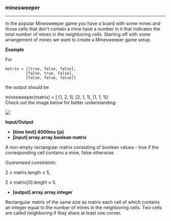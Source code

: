 ### minesweeper
---
In the popular Minesweeper game you have a board with some mines and those cells that don't contain a mine have a number in it that indicates the total number of mines in the neighboring cells. Starting off with some arrangement of mines we want to create a Minesweeper game setup.

**Example**

For

    matrix = [[true, false, false],
             [false, true, false],
             [false, false, false]]
the output should be

minesweeper(matrix) = [ [1, 2, 1],
                       [2, 1, 1],
                       [1, 1, 1]]       
Check out the image below for better understanding:

![](https://codefightsuserpics.s3.amazonaws.com/tasks/minesweeper/img/example.png?_tm=1490636350838)

**Input/Output**

- **[time limit] 4000ms (js)**
- **[input] array.array.boolean matrix**

A non-empty rectangular matrix consisting of boolean values - true if the corresponding cell contains a mine, false otherwise.

*Guaranteed constraints:*

2 ≤ matrix.length ≤ 5,

2 ≤ matrix[0].length ≤ 5.

- **[output] array.array.integer**

Rectangular matrix of the same size as matrix each cell of which contains an integer equal to the number of mines in the neighboring cells. Two cells are called neighboring if they share at least one corner.